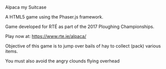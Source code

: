 Alpaca my Suitcase

A HTML5 game using the Phaser.js framework.

Game developed for RTÉ as part of the 2017 Ploughing Championships.

Play now at: https://www.rte.ie/alpaca/

Objective of this game is to jump over bails of hay to collect (pack) various items.

You must also avoid the angry clounds flying overhead


